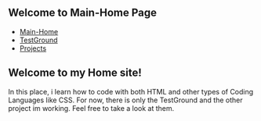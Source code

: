 <!DOCTYPE html>
<html lang="en">
<head>
		<meta charset="UTF-8">
		<meta name="SubFabula" content="subfabula.github.io"/>
		<link rel="stylesheet" href="https://cdnjs.cloudflare.com/ajax/libs/prism/1.25.0/themes/prism.min.css"><!-- Link to Synax -->
        <link rel="stylesheet" href="styles.css"><!-- Link to CSS file -->
</head>
<body>
    <section>
        <div class="header">
            <h1>Welcome to Main-Home Page</h1>
            <nav>
                <ul>
                    <li><a href="https://subfabula.github.io">Main-Home</a></li>
                    <li><a href="https://subfabula.github.io/SF_W/">TestGround</a></li>
                    <li><a href="https://subfabula.github.io/sf_Projects/">Projects</a></li>
                </ul>
            </nav>
         </div>
    </section>
    <div class="content">
        <section><!-- Welcome -->
           <h1>Welcome to my Home site!</h1>
           <p>In this place, i learn how to code with both HTML and other types of Coding Languages like CSS. For now, there is only the TestGround and the other project im working. Feel free to take a look at them.</p>
        </section>
    </div>
    <script src="https://cdnjs.cloudflare.com/ajax/libs/prism/1.25.0/prism.min.js"></script>
</body>
</html>
